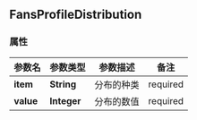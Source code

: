 <a name="FansProfileDistribution"></a>
## FansProfileDistribution
### 属性
参数名 | 参数类型 | 参数描述 | 备注
------------ | ------------- | ------------- | -------------
**item** | **String** | 分布的种类 |  required 
**value** | **Integer** | 分布的数值 |  required 



